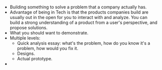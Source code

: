 - Building something to solve a problem that a company actually has.
- Advantage of being in Tech is that the products companies build are usually out in the open for you to interact with and analyze. You can build a strong understanding of a product from a user's perspective, and propose solutions.
- What you should want to demonstrate.
- Multiple levels:
	- Quick analysis essay: what's the problem, how do you know it's a problem, how would you fix it.
	- Designs.
	- Actual prototype.
- 